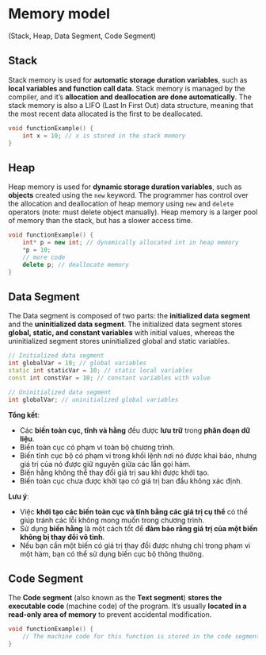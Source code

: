# Memory model

(Stack, Heap, Data Segment, Code Segment)

## Stack

Stack memory is used for **automatic storage duration variables**, such as **local variables and function call data**. Stack memory is managed by the compiler, and it’s **allocation and deallocation are done automatically**. The stack memory is also a LIFO (Last In First Out) data structure, meaning that the most recent data allocated is the first to be deallocated.

```cpp
void functionExample() {
    int x = 10; // x is stored in the stack memory
}
```

## Heap

Heap memory is used for **dynamic storage duration variables**, such as **objects** created using the `new` keyword. The programmer has control over the allocation and deallocation of heap memory using `new` and `delete` operators (note: must delete object manually). Heap memory is a larger pool of memory than the stack, but has a slower access time.

```cpp
void functionExample() {
    int* p = new int; // dynamically allocated int in heap memory
    *p = 10;
    // more code
    delete p; // deallocate memory
}
```

## Data Segment

The Data segment is composed of two parts: the **initialized data segment** and the **uninitialized data segment**. The initialized data segment stores **global, static, and constant variables** with initial values, whereas the uninitialized segment stores uninitialized global and static variables.

```cpp
// Initialized data segment
int globalVar = 10; // global variables
static int staticVar = 10; // static local variables
const int constVar = 10; // constant variables with value

// Uninitialized data segment
int globalVar; // uninitialized global variables
```

**Tổng kết**:

* Các **biến toàn cục, tĩnh và hằng** đều được **lưu trữ** trong **phân đoạn dữ liệu**.
* Biến toàn cục có phạm vi toàn bộ chương trình.
* Biến tĩnh cục bộ có phạm vi trong khối lệnh nơi nó được khai báo, nhưng giá trị của nó được giữ nguyên giữa các lần gọi hàm.
* Biến hằng không thể thay đổi giá trị sau khi được khởi tạo.
* Biến toàn cục chưa được khởi tạo có giá trị ban đầu không xác định.

**Lưu ý**:

* Việc **khởi tạo các biến toàn cục và tĩnh bằng các giá trị cụ thể** có thể giúp tránh các lỗi không mong muốn trong chương trình.
* Sử dụng **biến hằng** là một cách tốt để **đảm bảo rằng giá trị của một biến không bị thay đổi vô tình**.
* Nếu bạn cần một biến có giá trị thay đổi được nhưng chỉ trong phạm vi một hàm, bạn có thể sử dụng biến cục bộ thông thường.

## Code Segment

The **Code segment** (also known as the **Text segment**) **stores the executable code** (machine code) of the program. It’s usually **located in a read-only area of memory** to prevent accidental modification.

```cpp
void functionExample() {
    // The machine code for this function is stored in the code segment.
}
```
